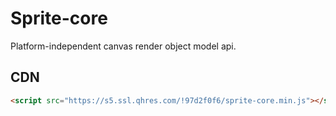 # Sprite-core

Platform-independent canvas render object model api.

## CDN

```html
<script src="https://s5.ssl.qhres.com/!97d2f0f6/sprite-core.min.js"></script>
```
